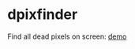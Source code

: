 dpixfinder
==========

Find all dead pixels on screen:
<a href='http://alexsdbk.github.io/dpixfinder/'> demo</a>
